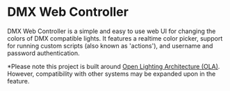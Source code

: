 # DMX Web Controller

DMX Web Controller is a simple and easy to use web UI for changing the colors of DMX compatible lights. It features a realtime color picker, support for running custom scripts (also known as 'actions'), and username and password authentication.

\*Please note this project is built around [Open Lighting Architecture (OLA)](https://www.openlighting.org/). However, compatibility with other systems may be expanded upon in the feature.
